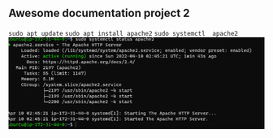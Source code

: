 ## Awesome documentation project 2

`sudo apt update`
`sudo apt install apache2`
`sudo systemctl  apache2`
![apache status](./images/apache%20status.PNG)